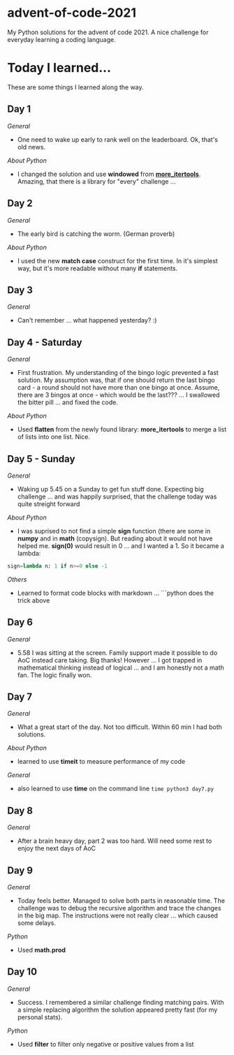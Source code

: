 # advent-of-code-2021
My Python solutions for the advent of code 2021.
A nice challenge for everyday learning a coding language.
# Today I learned...
These are some things I learned along the way.
## Day 1
_General_
* One need to wake up early to rank well on the leaderboard. Ok, that's old news.

_About Python_
* I changed the solution and use **windowed** from **[more_itertools](https://more-itertools.readthedocs.io/en/stable/api.html#more_itertools.windowed)**. Amazing, that there is a library for "every" challenge ... 

## Day 2
_General_
* The early bird is catching the worm. (German proverb)

_About Python_
* I used the new **match case** construct for the first time. In it's simplest way, but it's more readable without many **if** statements.

## Day 3
_General_
* Can't remember ... what happened yesterday? :) 

## Day 4 - Saturday
_General_
* First frustration. My understanding of the bingo logic prevented a fast solution. My assumption was, that if one should return the last bingo card - a round should not have more than one bingo at once. Assume, there are 3 bingos at once - which would be the last??? ... I swallowed the bitter pill ... and fixed the code.

_About Python_
* Used **flatten** from the newly found library: **more_itertools** to merge a list of lists into one list. Nice.

## Day 5 - Sunday
_General_
* Waking up 5.45 on a Sunday to get fun stuff done. Expecting big challenge ... and was happily surprised, that the challenge today was quite streight forward

_About Python_
* I was suprised to not find a simple **sign** function (there are some in **numpy** and in **math** (copysign). But reading about it would not have helped me. **sign(0)** would result in 0 ... and I wanted a 1. So it became a lambda: 
```python
sign=lambda n: 1 if n>=0 else -1
```
_Others_
* Learned to format code blocks with markdown ... ```python does the trick above

## Day 6
_General_
* 5.58 I was sitting at the screen. Family support made it possible to do AoC instead care taking. Big thanks! However ... I got trapped in mathematical thinking instead of logical ... and I am honestly not a math fan. The logic finally won.

## Day 7 ##
_General_
* What a great start of the day. Not too difficult. Within 60 min I had both solutions.

_About Python_
* learned to use **timeit** to measure performance of my code

_General_
* also learned to use **time** on the command line 
```time python3 day7.py```

## Day 8 ##
_General_
* After a brain heavy day, part 2 was too hard. Will need some rest to enjoy the next days of AoC

## Day 9 ## 
_General_
* Today feels better. Managed to solve both parts in reasonable time. The challenge was to debug the recursive algorithm and trace the changes in the big map. The instructions were not really clear ... which caused some delays.

_Python_
* Used **math.prod**

## Day 10 ## 
_General_
* Success. I remembered a similar challenge finding matching pairs. With a simple replacing algorithm the solution appeared pretty fast (for my personal stats).

_Python_
* Used **filter** to filter only negative or positive values from a list
